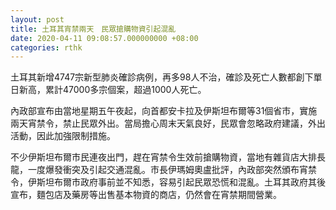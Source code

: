 ```yaml
---
layout: post
title: 土耳其宵禁兩天　民眾搶購物資引起混亂
date: 2020-04-11 09:08:57.000000000 +08:00
categories: rthk
---
```


土耳其新增4747宗新型肺炎確診病例，再多98人不治，確診及死亡人數都創下單日新高，累計47000多宗個案，超過1000人死亡。

內政部宣布由當地星期五午夜起，向首都安卡拉及伊斯坦布爾等31個省市，實施兩天宵禁令，禁止民眾外出。當局擔心周末天氣良好，民眾會忽略政府建議，外出活動，因此加強限制措施。

不少伊斯坦布爾市民連夜出門，趕在宵禁令生效前搶購物資，當地有雜貨店大排長龍，一度爆發衝突及引起交通混亂。市長伊瑪姆奧盧批評，內政部突然頒布宵禁令，伊斯坦布爾市政府事前並不知悉，容易引起民眾恐慌和混亂。土耳其政府其後宣布，麵包店及藥房等出售基本物資的商店，仍然會在宵禁期間營業。
